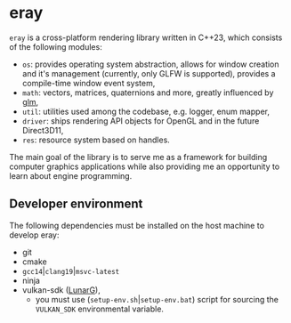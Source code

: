 # eray

`eray` is a cross-platform rendering library written in C++23, which consists of the following modules:
- `os`: provides operating system abstraction, allows for window creation and it's management (currently, only GLFW is supported), provides a compile-time window event system,  
- `math`: vectors, matrices, quaternions and more, greatly influenced by [glm](https://github.com/g-truc/glm),
- `util`: utilities used among the codebase, e.g. logger, enum mapper, 
- `driver`: ships rendering API objects for OpenGL and in the future Direct3D11,
- `res`: resource system based on handles.

The main goal of the library is to serve me as a framework for building computer graphics applications while also providing me an opportunity to learn about engine programming.

## Developer environment

The following dependencies must be installed on the host machine to develop eray:

- git
- cmake
- `gcc14`|`clang19`|`msvc-latest`
- ninja
- vulkan-sdk ([LunarG](https://vulkan.lunarg.com/)), 
    - you must use (`setup-env.sh`|`setup-env.bat`) script for sourcing the `VULKAN_SDK` environmental variable.


